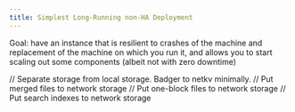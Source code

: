 ```yaml
---
title: Simplest Long-Running non-HA Deployment
---
```


Goal: have an instance that is resilient to crashes of the machine and replacement of the machine on which you run it, and allows you to start scaling out some components (albeit not with zero downtime)

// Separate storage from local storage. Badger to netkv minimally.
// Put merged files to network storage
// Put one-block files to network storage
// Put search indexes to network storage
